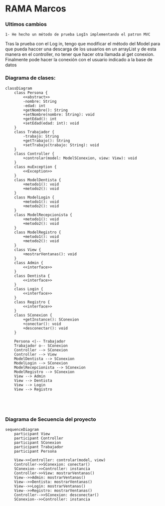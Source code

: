 # RAMA Marcos


###  Ultimos cambios


    1- He hecho un método de prueba LogIn implementando el patron MVC  
    
Tras la prueba con el Log in, tengo que modificar el método del Model para que pueda haccer una descarga de los usuarios en un arrayList
y de esta manera en el controller, no tener que hacer otra llamada al get conexion.
Finalmente pode hacer la conexión con el usuario indicado a la base de datos

### Diagrama de clases:


```mermaid
classDiagram
    class Persona {
        <<abstract>>
        -nombre: String
        -edad: int
        +getNombre(): String
        +setNombre(nombre: String): void
        +getEdad(): int
        +setEdad(edad: int): void
    }
    class Trabajador {
        -trabajo: String
        +getTrabajo(): String
        +setTrabajo(trabajo: String): void
    }
    class Controller {
        +controlar(model: ModelSConexion, view: View): void
    }
    class muException {
        <<Exception>>
    }
    class ModelDentista {
        +metodo1(): void
        +metodo2(): void
    }
    class ModelLogin {
        +metodo1(): void
        +metodo2(): void
    }
    class ModelRecepcionista {
        +metodo1(): void
        +metodo2(): void
    }
    class ModelRegistro {
        +metodo1(): void
        +metodo2(): void
    }
    class View {
        +mostrarVentanas(): void
    }
    class Admin {
        <<interface>>
    }
    class Dentista {
        <<interface>>
    }
    class Login {
        <<interface>>
    }
    class Registro {
        <<interface>>
    }
    class SConexion {
        +getInstance(): SConexion
        +conectar(): void
        +desconectar(): void
    }

    Persona <|-- Trabajador
    Trabajador o-- SConexion
    Controller --> SConexion
    Controller --> View
    ModelDentista --> SConexion
    ModelLogin --> SConexion
    ModelRecepcionista --> SConexion
    ModelRegistro --> SConexion
    View --> Admin
    View --> Dentista
    View --> Login
    View --> Registro





```

### Diagrama de Secuencia del proyecto


````mermaid
sequenceDiagram
    participant View
    participant Controller
    participant SConexion
    participant Trabajador
    participant Persona

    View->>Controller: controlar(model, view)
    Controller->>SConexion: conectar()
    SConexion-->>Controller: instancia
    Controller->>View: mostrarVentanas()
    View-->>Admin: mostrarVentanas()
    View-->>Dentista: mostrarVentanas()
    View-->>Login: mostrarVentanas()
    View-->>Registro: mostrarVentanas()
    Controller-->>SConexion: desconectar()
    SConexion-->>Controller: instancia





````

